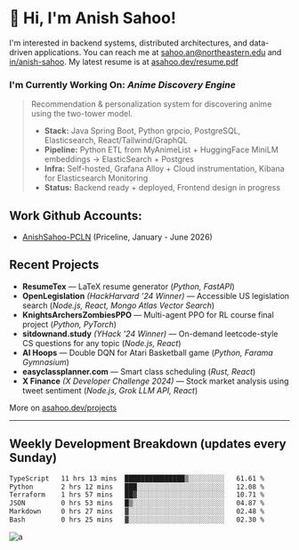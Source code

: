 # 👋 Hi, I'm Anish Sahoo! 

I'm interested in backend systems, distributed architectures, and data-driven applications.
You can reach me at [sahoo.an@northeastern.edu](mailto:sahoo.an@northeastern.edu) and [in/anish-sahoo](https://linkedin.com/in/anish-sahoo). My latest resume is at [asahoo.dev/resume.pdf](asahoo.dev/resume.pdf) 


### I'm Currently Working On: *Anime Discovery Engine*
> Recommendation & personalization system for discovering anime using the two-tower model.
> - **Stack:** Java Spring Boot, Python grpcio, PostgreSQL, Elasticsearch, React/Tailwind/GraphQL
> - **Pipeline:** Python ETL from MyAnimeList + HuggingFace MiniLM embeddings → ElasticSearch + Postgres
> - **Infra:** Self-hosted, Grafana Alloy + Cloud instrumentation, Kibana for Elasticsearch Monitoring
> - **Status:** Backend ready + deployed, Frontend design in progress

## Work Github Accounts:
- [AnishSahoo-PCLN](https://github.com/AnishSahoo-PCLN) (Priceline, January - June 2026)  

## Recent Projects  
- **ResumeTex** — LaTeX resume generator (_Python, FastAPI_)  
- **OpenLegislation** _(HackHarvard '24 Winner)_ — Accessible US legislation search (_Node.js, React, Mongo Atlas Vector Search_)
- **KnightsArchersZombiesPPO** — Multi-agent PPO for RL course final project (_Python, PyTorch_)  
- **sitdownand.study** _(YHack '24 Winner)_ — On-demand leetcode-style CS questions for any topic (_Node.js, React_)  
- **AI Hoops** — Double DQN for Atari Basketball game (_Python, Farama Gymnasium_)  
- **easyclassplanner.com** — Smart class scheduling (_Rust, React_)  
- **X Finance** _(X Developer Challenge 2024)_ — Stock market analysis using tweet sentiment (_Node.js, Grok LLM API, React_)  

More on [asahoo.dev/projects](https://asahoo.dev/projects)  

---
<!---
anish-sahoo/anish-sahoo is a ✨ special ✨ repository because its `README.md` (this file) appears on your GitHub profile.
You can click the Preview link to take a look at your changes.
--->

<!---
![most used languages](https://github-readme-stats-anish-sahoo.vercel.app/api/top-langs/?username=anish-sahoo&theme=react&hide_border=true&count_private=true&include_all_commits=true&langs_count=40&layout=compact&card_width=334&hide=HLSL,ShaderLab,C%23,Jupyter+Notebook,Objective-C%2B%2B,Ruby,Objective-C,lua)
--->

## Weekly Development Breakdown (updates every Sunday)
<!--START_SECTION:waka-->

```txt
TypeScript   11 hrs 13 mins  ███████████████▒░░░░░░░░░   61.61 %
Python       2 hrs 12 mins   ███░░░░░░░░░░░░░░░░░░░░░░   12.08 %
Terraform    1 hrs 57 mins   ██▓░░░░░░░░░░░░░░░░░░░░░░   10.71 %
JSON         0 hrs 53 mins   █▒░░░░░░░░░░░░░░░░░░░░░░░   04.87 %
Markdown     0 hrs 27 mins   ▓░░░░░░░░░░░░░░░░░░░░░░░░   02.48 %
Bash         0 hrs 25 mins   ▓░░░░░░░░░░░░░░░░░░░░░░░░   02.30 %
```

<!--END_SECTION:waka-->

<!--```
Also, I know how to exit Vim! -> :qa!
```-->


![a](https://github-profile-summary-cards.vercel.app/api/cards/profile-details?username=anish-sahoo&theme=react)
